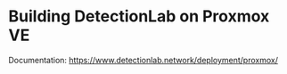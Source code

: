 # Building DetectionLab on Proxmox VE
Documentation: https://www.detectionlab.network/deployment/proxmox/